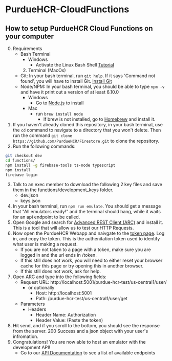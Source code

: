 # PurdueHCR-CloudFunctions

## How to setup PurdueHCR Cloud Functions on your computer


0. Requirements
	- Bash Terminal 
		- Windows
			- Activate the Linux Bash Shell [Tutorial](https://www.laptopmag.com/articles/use-bash-shell-windows-10)
		2. Terminal (MacOs)
	- Git: In your bash terminal, run `git help`. If it says 'Command not found', you will have to install Git. [Install Git](https://git-scm.com/book/en/v2/Getting-Started-Installing-Git)
	- Node/NPM: In your bash terminal, you should be able to type `npm -v` and have it print out a version of at least 6.10.0
		- Windows
			- Go to [Node.js](http://nodejs.org) to install
		- Mac 
			- run `brew install node`
				- If brew is not installed, go to [Homebrew](https://brew.sh/) and install it.
1. If you haven't already cloned this repository, in your bash terminal, use the `cd` command to navigate to a directory that you won't delete. Then run the command `git clone https://github.com/PurdueHCR/Firestore.git` to clone the repository.
2. Run the following commands:
``` bash
git checkout dev
cd functions/
npm install -g firebase-tools ts-node typescript
npm install
firebase login
```
3. Talk to an exec member to download the following 2 key files and save them in the functions/development_keys folder.
	- dev.json
	- keys.json
4. In your bash terminal, run `npm run emulate`. You should get a message that "All emulators ready!" and the terminal should hang, while it waits for an api endpoint to be called.
5. Open Google and search for [Advanced REST Client (ARC)](https://chrome.google.com/webstore/detail/advanced-rest-client/hgmloofddffdnphfgcellkdfbfbjeloo?hl=en-US) and install it. This is a tool that will allow us to test our HTTP Requests.
6. Now open the PurdueHCR Webapp and naivgate to the [token page](https://purdue-hcr-test.firebaseapp.com/#/token). Log in, and copy the token. This is the authenitation token used to identify what user is making a request.
	- If you are not taken to a page with a token, make sure you are logged in and the url ends in /token.
	- If this still does not work, you will need to either reset your browser cache for this page or try opening this in another browser.
	- If this still does not work, ask for help.
7. Open ARC and type into the following fields:
	- Request URL: http://localhost:5001/purdue-hcr-test/us-central1/user/
		- or optionally 
			- Host: http://localhost:5001
			- Path: /purdue-hcr-test/us-central1/user/get
	- Parameters
		- Headers
			- Header Name: Authorization
			- Header Value: (Paste the token)
7. Hit send, and if you scroll to the bottom, you should see the response from the server. 200 Success and a json object with your user's infromation.
8. Congratulations! You are now able to host an emulator with the development API!
	- Go to our [API Documentation](https://purdue-hcr-test.firebaseapp.com/swagger-ui/) to see a list of available endpoints
	
